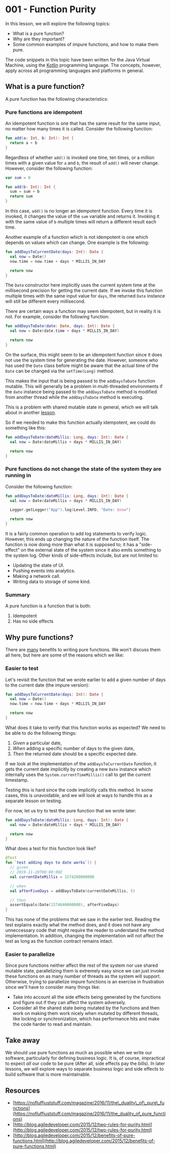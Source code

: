 # 001 - Function Purity

In this lesson, we will explore the following topics:

* What is a pure function?
* Why are they important?
* Some common examples of impure functions, and how to make them pure.

The code snippets in this topic have been written for the Java Virtual Machine, using the [Kotlin](https://kotlinlang.org/) programming language. The concepts, however, apply across all programming languages and platforms in general.

## What is a pure function?

A pure function has the following characteristics:

### Pure functions are idempotent

An idempotent function is one that has the same result for the same input, no matter how many times it is called. Consider the following function:

```kotlin
fun add(a: Int, b: Int): Int {
  return a + b
}
```

Regardless of whether `add()` is invoked one time, ten times, or a million times with a given value for `a` and `b`, the result of `add()` will never change. However, consider the following function:

```kotlin
var sum = 0

fun add(b: Int): Int {
  sum = sum + b
  return sum
}
```

In this case, `add()` is no longer an idempotent function. Every time it is invoked, it changes the value of the `sum` variable and returns it. Invoking it with the same value of `b` multiple times will return a different result each time.

Another example of a function which is not idempotent is one which depends on values which can change. One example is the following:

```kotlin
fun addDaysToCurrentDate(days: Int): Date {
  val now = Date()
  now.time = now.time + days * MILLIS_IN_DAY

  return now
}
```

The `Date` constructor here implicitly uses the current system time at the millisecond precision for getting the current date. If we invoke this function multiple times with the same input value for `days`, the returned `Date` instance will still be different every millisecond.

There are certain ways a function may seem idempotent, but in reality it is not. For example, consider the following function:

```kotlin
fun addDaysToDate(date: Date, days: Int): Date {
  val now = Date(date.time + days * MILLIS_IN_DAY)

  return now
}
```

On the surface, this might seem to be an idempotent function since it does not use the system time for generating the date. However, someone who has used the `Date` class before might be aware that the actual time of the `Date` can be changed via the `setTime(Long)` method.

This makes the input that is being passed to the `addDaysToDate` function mutable. This will generally be a problem in multi-threaded environments if the `date` instance being passed to the `addDaysToDate` method is modified from another thread while the `addDaysToDate` method is executing.

This is a problem with shared mutable state in general, which we will talk about in another [lesson](001-function-purity.md).

So if we needed to make this function actually idempotent, we could do something like this:

```kotlin
fun addDaysToDate(dateMillis: Long, days: Int): Date {
  val now = Date(dateMillis + days * MILLIS_IN_DAY)

  return now
}
```

### Pure functions do not change the state of the system they are running in

Consider the following function:

```kotlin
fun addDaysToDate(dateMillis: Long, days: Int): Date {
  val now = Date(dateMillis + days * MILLIS_IN_DAY)

  Logger.getLogger("App").log(Level.INFO, "Date: $now")

  return now
}
```

It is a fairly common operation to add log statements to verify logic. However, this ends up changing the nature of the function itself. The function is now doing more than what it is supposed to; it has a "side-effect" on the external state of the system since it also emits something to the system log. Other kinds of side-effects include, but are not limited to:

* Updating the state of UI.
* Pushing events into analytics.
* Making a network call.
* Writing data to storage of some kind.

### Summary

A pure function is a function that is both:

1. Idempotent
2. Has no side effects

## Why pure functions?

There are [many](http://blog.agiledeveloper.com/2015/12/benefits-of-pure-functions.html) benefits to writing pure functions. We won't discuss them all here, but here are some of the reasons which we like:

### Easier to test

Let's revisit the function that we wrote earlier to add a given number of days to the current date \(the impure version\):

```kotlin
fun addDaysToCurrentDate(days: Int): Date {
  val now = Date()
  now.time = now.time + days * MILLIS_IN_DAY

  return now
}
```

What does it take to verify that this function works as expected? We need to be able to do the following things:

1. _Given_ a particular date,
2. _When_ adding a specific number of days to the given date,
3. _Then_ the returned date should be a specific expected date.

If we look at the implementation of the `addDaysToCurrentDate` function, it gets the current date implicitly by creating a new `Date` instance which internally uses the `System.currentTimeMillis()` call to get the current timestamp.

Testing this is hard since the code implicitly calls this method. In some cases, this is unavoidable, and we will look at ways to handle this as a separate lesson on testing.

For now, let us try to test the pure function that we wrote later:

```kotlin
fun addDaysToDate(dateMillis: Long, days: Int): Date {
  val now = Date(dateMillis + days * MILLIS_IN_DAY)

  return now
}
```

What does a test for this function look like?

```kotlin
@Test
fun `test adding days to date works`() {
  // given
  // 2019-11-20T00:00:00Z
  val currentDateMillis = 1574208000000

  // when
  val afterFiveDays = addDaysToDate(currentDateMillis, 5)

  // then
  assertEquals(Date(1574640000000), afterFiveDays)
}
```

This has none of the problems that we saw in the earlier test. Reading the test explains exactly what the method does, and it does not have any unneccessary code that might require the reader to understand the method implementation. In addition, changing the implementation will not affect the test as long as the function contract remains intact.

### Easier to parallelize

Since pure functions neither affect the rest of the system nor use shared mutable state, parallelizing them is extremely easy since we can just invoke these functions on as many number of threads as the system will support. Otherwise, trying to parallelize impure functions is an exercise in frustration since we'll have to consider many things like:

* Take into account all the side effects being generated by the functions and figure out if they can affect the system adversely.
* Consider all the shared state being mutated by the functions and then work on making them work nicely when mutated by different threads, like locking or synchronization, which has performance hits and make the code harder to read and maintain.

## Take away

We should use pure functions as much as possible when we write our software, particularly for defining business logic. It is, of course, impractical to expect _all_ our code to be pure \(After all, side effects pay the bills\). In later lessons, we will explore ways to separate business logic and side effects to build software that is more maintainable.

## Resources

* [https://nofluffjuststuff.com/magazine/2016/11/the\_duality\_of\_pure\_functions](https://nofluffjuststuff.com/magazine/2016/11/the_duality_of_pure_functions)
* [http://blog.agiledeveloper.com/2015/12/two-rules-for-purity.html](http://blog.agiledeveloper.com/2015/12/two-rules-for-purity.html)
* [http://blog.agiledeveloper.com/2015/12/benefits-of-pure-functions.html](http://blog.agiledeveloper.com/2015/12/benefits-of-pure-functions.html)

